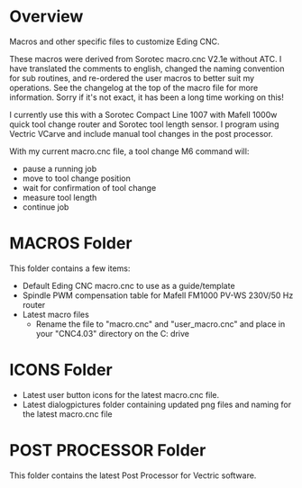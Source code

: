 # Overview
Macros and other specific files to customize Eding CNC.

These macros were derived from Sorotec macro.cnc V2.1e without ATC. I have translated the comments to english, changed the naming convention for sub routines, and re-ordered the user macros to better suit my operations. See the changelog at the top of the macro file for more information. Sorry if it's not exact, it has been a long time working on this!

I currently use this with a Sorotec Compact Line 1007 with Mafell 1000w quick tool change router and Sorotec tool length sensor. I program using Vectric VCarve and include manual tool changes in the post processor. 

With my current macro.cnc file, a tool change M6 command will:
- pause a running job
- move to tool change position
- wait for confirmation of tool change
- measure tool length
- continue job

# MACROS Folder
This folder contains a few items:
- Default Eding CNC macro.cnc to use as a guide/template
- Spindle PWM compensation table for Mafell FM1000 PV-WS 230V/50 Hz router
- Latest macro files
  - Rename the file to "macro.cnc" and "user_macro.cnc" and place in your "CNC4.03" directory on the C: drive

# ICONS Folder
- Latest user button icons for the latest macro.cnc file. 
- Latest dialogpictures folder containing updated png files and naming for the latest macro.cnc file

# POST PROCESSOR Folder
This folder contains the latest Post Processor for Vectric software.

